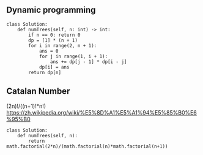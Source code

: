 ## Dynamic programming
```
class Solution:
    def numTrees(self, n: int) -> int:
        if n == 0: return 0
        dp = [1] * (n + 1)
        for i in range(2, n + 1):
            ans = 0
            for j in range(1, i + 1):
                ans += dp[j - 1] * dp[i - j]
            dp[i] = ans
        return dp[n]
```


## Catalan Number
(2n)!/((n+1)!*n!)  
https://zh.wikipedia.org/wiki/%E5%8D%A1%E5%A1%94%E5%85%B0%E6%95%B0
```
class Solution:
    def numTrees(self, n):
        return math.factorial(2*n)/(math.factorial(n)*math.factorial(n+1))
```



